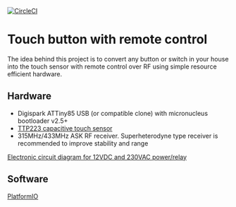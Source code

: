 [![CircleCI](https://circleci.com/gh/vi7/arduino-remote-button/tree/master.svg?style=svg)](https://circleci.com/gh/vi7/arduino-remote-button/tree/master)

Touch button with remote control
================================

The idea behind this project is to convert any button or switch in your house into the touch sensor with remote control over RF using simple resource efficient hardware.

Hardware
--------

* Digispark ATTiny85 USB (or compatible clone) with micronucleus bootloader v2.5+
* [TTP223 capacitive touch sensor](./resources/TTP223_Capacitive_Touch_Sensor_HCSENS0039_Diagram.png)
* 315MHz/433MHz ASK RF receiver. Superheterodyne type receiver is recommended to improve stability and range

[Electronic circuit diagram for 12VDC and 230VAC power/relay](./resources/arduino_remote_button_schematic_12V_230V.JPG)

Software
--------

[PlatformIO](https://docs.platformio.org/en/latest/what-is-platformio.html)
